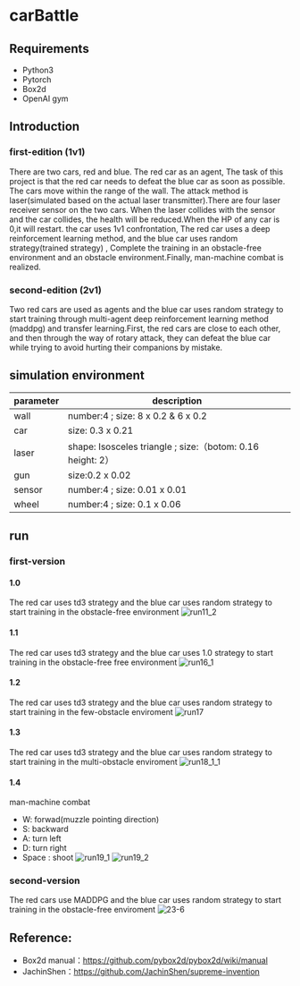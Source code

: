 # carBattle
## Requirements
- Python3
- Pytorch
- Box2d
- OpenAI gym 

## Introduction

### first-edition (1v1)
There are two cars, red and blue. The red car as an agent, The task of this project is that the red car needs to defeat the blue car as soon as possible. The cars move within the range of the wall. The attack method is laser(simulated based on the actual laser transmitter).There are four laser receiver sensor on the two cars. When the laser collides with the sensor and the car collides, the health will be reduced.When the HP of any car is 0,it will restart. the car uses 1v1 confrontation, The red car uses a deep reinforcement learning method, and the blue car uses random strategy(trained strategy) , Complete the training in an obstacle-free environment and an obstacle environment.Finally, man-machine combat is realized.

### second-edition (2v1)
Two red cars are used as agents and the blue car uses random strategy to start training through multi-agent deep reinforcement learning method (maddpg) and transfer learning.First, the red  cars are close to each other, and then through the way of rotary attack,  they can defeat the blue car while trying to avoid hurting their companions by mistake.

## simulation environment 

| parameter   |  description  |
| ----  | ----  |
| wall | number:4 ; size: 8 x 0.2 & 6 x 0.2 |
| car | size: 0.3 x 0.21 |
| laser | shape: Isosceles triangle ; size:（botom: 0.16 height: 2） |
| gun | size:0.2 x 0.02 |
| sensor | number:4 ; size: 0.01 x 0.01 |
| wheel | number:4 ; size: 0.1 x 0.06 |


## run

### first-version
#### 1.0 
The red car uses td3 strategy and the blue car uses random strategy to start training in the obstacle-free  environment
![run11_2](imgs/run11_2.gif)
#### 1.1 
The red car uses td3 strategy and the blue car uses 1.0 strategy to start training in the obstacle-free free environment
![run16_1](imgs/run16_1.gif)

#### 1.2 
The red car uses td3 strategy and the blue car uses random strategy to start training in the few-obstacle enviroment
![run17](imgs/run17.gif)

#### 1.3 
The red car uses td3 strategy and the blue car uses random strategy to start training in the multi-obstacle enviroment
![run18_1_1](imgs/run18_1_1.gif)

#### 1.4 
man-machine combat 
- W: forwad(muzzle pointing direction)
- S: backward
- A: turn left
- D: turn right
- Space : shoot
![run19_1](imgs/run19_1.gif)
![run19_2](imgs/run19_2.gif)

### second-version
The red cars use MADDPG and the blue car uses random strategy to start training in the obstacle-free enviroment
![23-6](imgs/23-6.gif)
## Reference:
- Box2d manual：https://github.com/pybox2d/pybox2d/wiki/manual 
- JachinShen：https://github.com/JachinShen/supreme-invention


